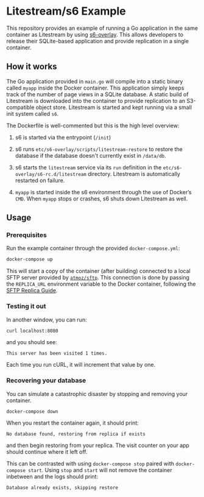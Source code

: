 Litestream/s6 Example
=====================

This repository provides an example of running a Go application in the same
container as Litestream by using [s6-overlay][]. This allows developers to
release their SQLite-based application and provide replication in a single
container.

[s6-overlay]: https://github.com/just-containers/s6-overlay


## How it works

The Go application provided in `main.go` will compile into a static binary
called `myapp` inside the Docker container. This application simply keeps
track of the number of page views in a SQLite database. A static build of
Litestream is downloaded into the container to provide replication to an
S3-compatible object store. Litestream is started and kept running via a small
init system called `s6`.

The Dockerfile is well-commented but this is the high level overview:

1. s6 is started via the entrypoint (`/init`)

1. s6 runs `etc/s6-overlay/scripts/litestream-restore` to restore the database
   if the database doesn't currently exist in `/data/db`.

1. s6 starts the `litestream` service via its `run` definition in the
   `etc/s6-overlay/s6-rc.d/litestream` directory. Litestream is automatically
   restarted on failure.

1. `myapp` is started inside the s6 environment through the use of Docker’s
   `CMD`. When `myapp` stops or crashes, s6 shuts down Litestream as well.


## Usage

### Prerequisites

Run the example container through the provided `docker-compose.yml`:

```sh
docker-compose up
```

This will start a copy of the container (after building) connected to a local
SFTP server provided by [`atmoz/sftp`](https://github.com/atmoz/sftp). This
connection is done by passing the `REPLICA_URL` environment variable to the
Docker container, following the [SFTP Replica Guide][].

[SFTP Replica Guide]: https://litestream.io/guides/sftp/


### Testing it out

In another window, you can run:

```sh
curl localhost:8080
```

and you should see:

```
This server has been visited 1 times.
```

Each time you run cURL, it will increment that value by one.


### Recovering your database

You can simulate a catastrophic disaster by stopping and removing your
container.

```
docker-compose down
```

When you restart the container again, it should print:

```
No database found, restoring from replica if exists
```

and then begin restoring from your replica. The visit counter on your app should
continue where it left off.

This can be contrasted with using `docker-compose stop` paired with
`docker-compose start`. Using `stop` and `start` will not remove the container
inbetween and the logs should print:

```
Database already exists, skipping restore
```
